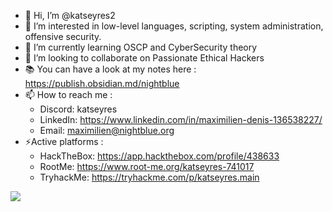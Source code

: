 - 👋 Hi, I’m @katseyres2
- 👀 I’m interested in low-level languages, scripting, system administration, offensive security.
- 🌱 I’m currently learning OSCP and CyberSecurity theory
- 💞️ I’m looking to collaborate on Passionate Ethical Hackers
- 📚 You can have a look at my notes here : https://publish.obsidian.md/nightblue
- 📫 How to reach me :
  - Discord: katseyres
  - LinkedIn: https://www.linkedin.com/in/maximilien-denis-136538227/
  - Email: maximilien@nightblue.org
- ⚡Active platforms :
  - HackTheBox: https://app.hackthebox.com/profile/438633
  - RootMe: https://www.root-me.org/katseyres-741017
  - TryhackMe: https://tryhackme.com/p/katseyres.main

![](https://api.accredible.com/v1/frontend/credential_website_embed_image/badge/81525678)
<!---
katseyres2/katseyres2 is a ✨ special ✨ repository because its `README.md` (this file) appears on your GitHub profile.
You can click the Preview link to take a look at your changes.
--->
